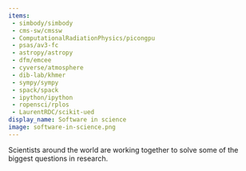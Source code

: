 ```yaml
---
items:
 - simbody/simbody
 - cms-sw/cmssw
 - ComputationalRadiationPhysics/picongpu
 - psas/av3-fc
 - astropy/astropy
 - dfm/emcee
 - cyverse/atmosphere
 - dib-lab/khmer
 - sympy/sympy
 - spack/spack
 - ipython/ipython
 - ropensci/rplos
 - LaurentRDC/scikit-ued
display_name: Software in science
image: software-in-science.png
---
```

Scientists around the world are working together to solve some of the biggest questions in research.
